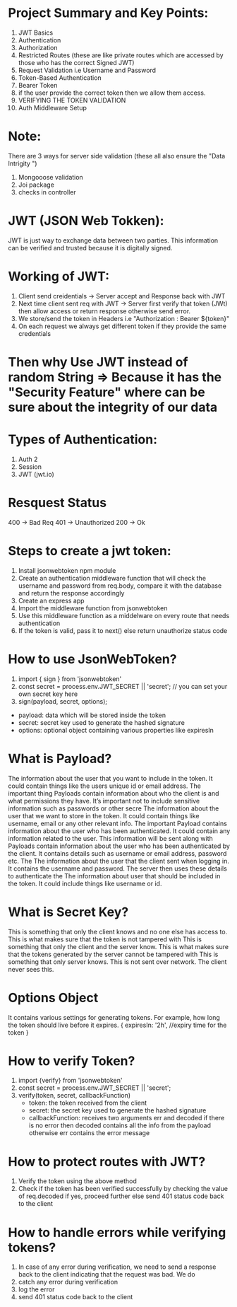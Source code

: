 # Project Summary and Key Points:
1. JWT Basics
2. Authentication 
3. Authorization
4. Restricted Routes (these are like private routes which are accessed by those who has the correct Signed JWT)
5. Request Validation i.e Username and Password
6. Token-Based Authentication
7. Bearer Token
8. if the user provide the correct token then we allow them access.
9. VERIFYING THE TOKEN VALIDATION
10. Auth Middleware Setup

# Note: 
There are 3 ways for server side validation   (these all also ensure the "Data Intrigity ") 
1. Mongooose validation
2. Joi package 
3. checks in controller

# JWT (JSON Web Tokken):
JWT is just way to exchange data between two parties. This information can be verified and trusted because it is digitally signed.

# Working of JWT:
1. Client send creidentials -> Server accept and Response back with JWT
2. Next time client sent req with JWT -> Server first verify that token (JWt) then allow access or return response otherwise send error.
3. We store/send the token in Headers i.e "Authorization : Bearer ${token}"
4. On each request we always get different token if they provide the same credentials

# Then why Use JWT instead of random String => Because it has the "Security Feature" where can be sure about the integrity of our data 

# Types of Authentication:
1. Auth 2
2. Session
3. JWT (jwt.io)

# Resquest Status
400 -> Bad Req
401 -> Unauthorized
200 -> Ok
# Steps to create a jwt token:
1. Install jsonwebtoken npm module
2. Create an authentication middleware function that will check the username and password from req.body, compare it with the database and return the response accordingly
2. Create an express app
3. Import the middleware function from jsonwebtoken
4. Use this middleware function as a middelware on every route that needs authentication
5. If the token is valid, pass it to next() else return unauthorize status code
# How to use JsonWebToken?
1. import { sign } from 'jsonwebtoken'
2. const secret = process.env.JWT_SECRET || 'secret'; // you can set your own secret key here
3. sign(payload, secret, options);
- payload: data which will be stored inside the token
- secret: secret key used to generate the hashed signature
- options: optional object containing various properties like expiresIn
# What is Payload?
The information about the user that you want to include in the token. It could contain things like the users unique id or email address. The important thing
Payloads contain information about who the client is and what permissions they have. It’s important not to include sensitive information such as passwords or other secre
The information about the user that we want to store in the token. It could contain things like username, email or any other relevant info. The important
Payload contains information about the user who has been authenticated. It could contain any information related to the user. This information will be sent along with
Payloads contain information about the user who has been authenticated by the client. It contains details such as username or email address, password etc. The
The information about the user that the client sent when logging in. It contains the username and password. The server then uses these details to authenticate the
The information about user that should be included in the token. It could include things like username or id.
# What is Secret Key?
This is something that only the client knows and no one else has access to. This is what makes sure that the token is not tampered with
This is something that only the client and the server know. This is what makes sure that the tokens generated by the server cannot be tampered with
This is something that only server knows. This is not sent over network. The client never sees this.
# Options Object
It contains various settings for generating tokens. For example, how long the token should live before it expires.
{
    expiresIn: '2h', //expiry time for the token
    }
# How to verify Token?
1. import {verify} from 'jsonwebtoken'
2. const secret = process.env.JWT_SECRET || 'secret';
3. verify(token, secret, callbackFunction)
    - token: the token received from the client
    - secret: the secret key used to generate the hashed signature
    - callbackFunction: receives two arguments err and decoded
    if there is no error then decoded contains all the info from the payload
    otherwise err contains the error message
# How to protect routes with JWT?
1. Verify the token using the above method
2. Check if the token has been verified successfully by checking the value of req.decoded
if yes, proceed further
else send 401 status code back to the client
# How to handle errors while verifying tokens?
1. In case of any error during verification, we need to send a response back to the client indicating that the request was bad. We do
1. catch any error during verification
2. log the error
3. send 401 status code back to the client
